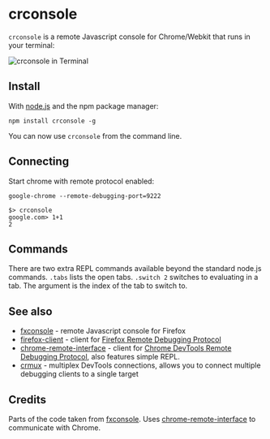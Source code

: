 # crconsole
`crconsole` is a remote Javascript console for Chrome/Webkit that runs in your terminal:

![crconsole in Terminal](https://f.cloud.github.com/assets/173025/1191227/f5bae2f4-244b-11e3-8440-6b67fab21004.png)

## Install
With [node.js](http://nodejs.org/) and the npm package manager:

	npm install crconsole -g

You can now use `crconsole` from the command line.

## Connecting

Start chrome with remote protocol enabled:

```
google-chrome --remote-debugging-port=9222
```


```
$> crconsole
google.com> 1+1
2
```

## Commands

There are two extra REPL commands available beyond the standard node.js commands. `.tabs` lists the open tabs. `.switch 2` switches to evaluating in a tab. The argument is the index of the tab to switch to.

## See also

  - [fxconsole](https://github.com/harthur/fxconsole) - remote Javascript console for Firefox
  - [firefox-client](https://github.com/harthur/firefox-client) - client for [Firefox Remote Debugging Protocol](https://wiki.mozilla.org/Remote_Debugging_Protocol)
  - [chrome-remote-interface](https://github.com/cyrus-and/chrome-remote-interface) - client for [Chrome DevTools Remote Debugging Protocol](https://developers.google.com/chrome-developer-tools/docs/protocol/1.0/), also features simple REPL.
  - [crmux](https://github.com/sidorares/crmux) - multiplex DevTools connections, allows you to connect multiple debugging clients to a single target
## Credits

 Parts of the code taken from [fxconsole](https://github.com/harthur/fxconsole). Uses [chrome-remote-interface](https://github.com/cyrus-and/chrome-remote-interface) to communicate with Chrome.
